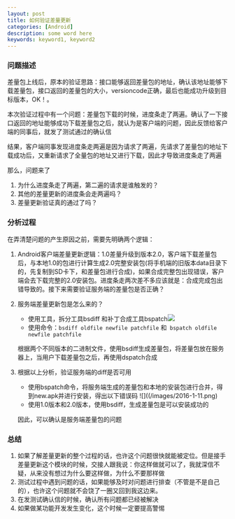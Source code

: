```yaml
---
layout: post
title: 如何验证差量更新
categories: [Android]
description: some word here
keywords: keyword1, keyword2
---
```


### 问题描述

差量包上线后，原本的验证思路：接口能够返回差量包的地址，确认该地址能够下载差量包，接口返回的差量包的大小，versioncode正确，最后也能成功升级到目标版本，OK！。

本次验证过程中有一个问题：差量包下载的时候，进度条走了两遍。确认了一下接口返回的地址能够成功下载差量包之后，就认为是客户端的问题，因此反馈给客户端的同事后，就发了测试通过的确认信

结果，客户端同事发现进度条走两遍是因为请求了两遍，先请求了差量包的地址下载成功后，又重新请求了全量包的地址又进行下载，因此才导致进度条走了两遍

那么，问题来了

1. 为什么进度条走了两遍，第二遍的请求是谁触发的？
2. 其他的差量更新的进度条会走两遍吗？
3. 差量更新验证真的通过了吗？

### 分析过程

在弄清楚问题的产生原因之前，需要先明确两个逻辑：

1. Android客户端差量更新逻辑：1.0差量升级到版本2.0，客户端下载差量包后，与本地1.0的包进行计算生成2.0完整安装包(将手机端的旧版本data目录下的，先复制到SD卡下，和差量包进行合成)，如果合成完整包出现错误，客户端会去下载完整的2.0安装包。进度条走两次差不多应该就是：合成完成包出错导致的。接下来需要验证服务端的差量包是否正确？

2. 服务端差量更新包是怎么来的？
   
   - 使用工具，拆分工具bsdiff 和补丁合成工具bspatch![](http://share.weiyun.com/635ae514582298d43a9cf6042c757272)
   - 使用命令：``` bsdiff oldfile newfile patchfile ``` 和``` bspatch oldfile newfile patchfile```

   根据两个不同版本的二进制文件，使用bsdiff生成差量包，将差量包放在服务器上，当用户下载差量包之后，再使用dspatch合成

3. 根据以上分析，验证服务端的diff是否可用

    - 使用bspatch命令，将服务端生成的差量包和本地的安装包进行合并，得到new.apk并进行安装，得出以下错误码
    ![]((/images/2016-1-11.png)
    - 使用1.0版本和2.0版本，使用bsdiff，生成差量包是可以安装成功的
    
    因此，可以确认是服务端差量包的问题

### 总结

1. 如果了解差量更新的整个过程的话，也许这个问题很快就能被定位。但是接手差量更新这个模块的时候，交接人跟我说：你这样做就可以了，我就深信不疑，从来没有想过为什么要这样做，为什么不要那样做
2. 测试过程中遇到问题的话，如果能够及时对问题进行排查（不管是不是自己的），也许这个问题就不会饶了一圈又回到我这边来。
3. 在发测试确认信的时候，确认所有问题都已经被解决
4. 如果做某功能开发发生变化，这个时候一定要提高警惕















